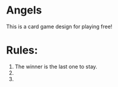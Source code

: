 # Angels
This is a card game design for playing free!

# Rules:
1. The winner is the last one to stay.
2. 
3. 
